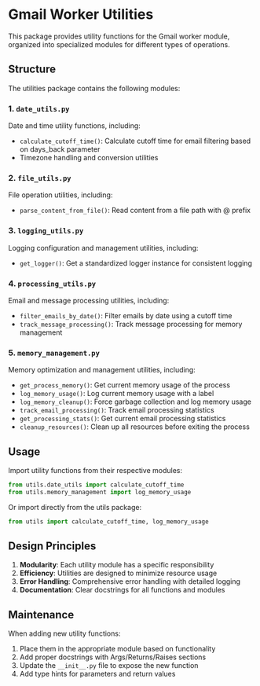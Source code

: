 # Gmail Worker Utilities

This package provides utility functions for the Gmail worker module, organized into specialized modules for different types of operations.

## Structure

The utilities package contains the following modules:

### 1. `date_utils.py`
Date and time utility functions, including:
- `calculate_cutoff_time()`: Calculate cutoff time for email filtering based on days_back parameter
- Timezone handling and conversion utilities

### 2. `file_utils.py`
File operation utilities, including:
- `parse_content_from_file()`: Read content from a file path with @ prefix

### 3. `logging_utils.py`
Logging configuration and management utilities, including:
- `get_logger()`: Get a standardized logger instance for consistent logging

### 4. `processing_utils.py`
Email and message processing utilities, including:
- `filter_emails_by_date()`: Filter emails by date using a cutoff time
- `track_message_processing()`: Track message processing for memory management

### 5. `memory_management.py`
Memory optimization and management utilities, including:
- `get_process_memory()`: Get current memory usage of the process
- `log_memory_usage()`: Log current memory usage with a label
- `log_memory_cleanup()`: Force garbage collection and log memory usage
- `track_email_processing()`: Track email processing statistics
- `get_processing_stats()`: Get current email processing statistics
- `cleanup_resources()`: Clean up all resources before exiting the process

## Usage

Import utility functions from their respective modules:

```python
from utils.date_utils import calculate_cutoff_time
from utils.memory_management import log_memory_usage
```

Or import directly from the utils package:

```python
from utils import calculate_cutoff_time, log_memory_usage
```

## Design Principles

1. **Modularity**: Each utility module has a specific responsibility
2. **Efficiency**: Utilities are designed to minimize resource usage
3. **Error Handling**: Comprehensive error handling with detailed logging
4. **Documentation**: Clear docstrings for all functions and modules

## Maintenance

When adding new utility functions:
1. Place them in the appropriate module based on functionality
2. Add proper docstrings with Args/Returns/Raises sections
3. Update the `__init__.py` file to expose the new function
4. Add type hints for parameters and return values 